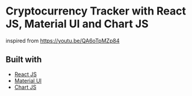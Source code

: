 # Cryptocurrency Tracker with React JS, Material UI and Chart JS
inspired from https://youtu.be/QA6oTpMZp84
## Built with 
- [React JS](https://reactjs.org/)
- [Material UI](https://v4.mui.com/)
- [Chart JS](https://reactchartjs.github.io/react-chartjs-2/#/)
